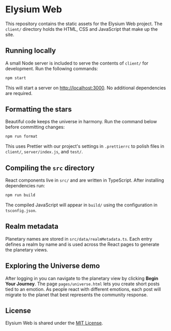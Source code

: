 # Elysium Web

This repository contains the static assets for the Elysium Web project. The `client/` directory holds the HTML, CSS and JavaScript that make up the site.

## Running locally

A small Node server is included to serve the contents of `client/` for development. Run the following commands:

```bash
npm start
```

This will start a server on [http://localhost:3000](http://localhost:3000). No additional dependencies are required.

## Formatting the stars

Beautiful code keeps the universe in harmony. Run the command below before committing changes:

```bash
npm run format
```

This uses Prettier with our project's settings in `.prettierrc` to polish files in `client/`, `server/index.js`, and `test/`.

## Compiling the `src` directory

React components live in `src/` and are written in TypeScript. After installing
dependencies run:

```bash
npm run build
```

The compiled JavaScript will appear in `build/` using the configuration in
`tsconfig.json`.

## Realm metadata

Planetary names are stored in `src/data/realmMetadata.ts`. Each entry defines a realm
by name and is used across the React pages to generate the planetary views.

## Exploring the Universe demo

After logging in you can navigate to the planetary view by clicking **Begin Your Journey**. The page `pages/universe.html` lets you create short posts tied to an emotion. As people react with different emotions, each post will migrate to the planet that best represents the community response.

## License

Elysium Web is shared under the [MIT License](LICENSE).

